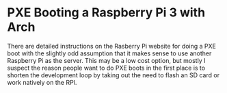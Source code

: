 # PXE Booting a Raspberry Pi 3 with Arch

There are detailed instructions on the Rasberry Pi website for doing a PXE boot with the slightly odd assumption
that it makes sense to use another Raspberry Pi as the server.   This may be a low cost option, but mostly I suspect
the reason people want to do PXE boots in the first place is to shorten the development loop by taking out the
need to flash an SD card or work natively on the RPI.

